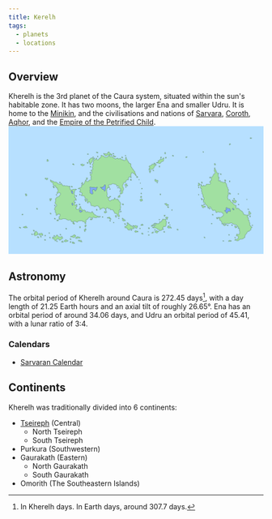 ```yaml
---
title: Kerelh
tags:
  - planets
  - locations
---
```

## Overview
Kherelh is the 3rd planet of the Caura system, situated within the sun's habitable zone. It has two moons, the larger Ena and smaller Udru. It is home to the [Minikin](fauna/minikin.md), and the civilisations and nations of [Sarvara](lore/2nd-realm/morellic/sarvara.md), [Coroth](lore/2nd-realm/morellic/coroth.md), [Aqhor](lore/2nd-realm/morellic/aqhor*.md), and the [Empire of the Petrified Child](lore/2nd-realm/morellic/stonechild.md).
![](images/Kherelh-world-map.png)
## Astronomy
The orbital period of Kherelh around Caura is 272.45 days[^1], with a day length of 21.25 Earth hours and an axial tilt of roughly 26.65°. Ena has an orbital period of around 34.06 days, and Udru an orbital period of 45.41, with a lunar ratio of 3:4.
### Calendars
- [Sarvaran Calendar](lore/2nd-realm/morellic/sarvara/sarvaran-calendar.md)
## Continents
Kherelh was traditionally divided into 6 continents:
- [Tseireph](lore/2nd-realm/tseireph.md) (Central)
	- North Tseireph
	- South Tseireph
- Purkura (Southwestern)
- Gaurakath (Eastern)
	- North Gaurakath
	- South Gaurakath
- Omorith (The Southeastern Islands)

[^1]: In Kherelh days. In Earth days, around 307.7 days.